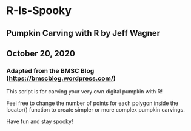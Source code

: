 # R-Is-Spooky

## Pumpkin Carving with R by Jeff Wagner 
## October 20, 2020 
### Adapted from the BMSC Blog (https://bmscblog.wordpress.com/) 


This script is for carving your very own digital pumpkin with R!

Feel free to change the number of points for each polygon inside the locator() function to create simpler or more complex pumpkin carvings.

Have fun and stay spooky!